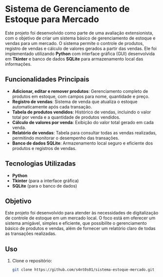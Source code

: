 # Sistema de Gerenciamento de Estoque para Mercado

Este projeto foi desenvolvido como parte de uma avaliação extensionista, com o objetivo de criar um sistema básico de gerenciamento de estoque e vendas para um mercado. O sistema permite o controle de produtos, registro de vendas e cálculo de valores gerados a partir das vendas. Ele foi implementado utilizando **Python** com interface gráfica (GUI) desenvolvida em **Tkinter** e banco de dados **SQLite** para armazenamento local das informações.

## Funcionalidades Principais

- **Adicionar, editar e remover produtos**: Gerenciamento completo de produtos em estoque, com campos para nome, quantidade e preço.
- **Registro de vendas**: Sistema de venda que atualiza o estoque automaticamente após cada transação.
- **Tabela de produtos vendidos**: Histórico de vendas, incluindo o valor total por venda e a quantidade de produtos vendidos.
- **Cálculo de valores por venda**: Exibição do valor total gerado em cada venda.
- **Relatório de vendas**: Tabela para consultar todas as vendas realizadas, permitindo monitorar o desempenho das transações.
- **Banco de dados SQLite**: Armazenamento local seguro e eficiente dos produtos e registros de vendas.

## Tecnologias Utilizadas

- **Python**
- **Tkinter** (para a interface gráfica)
- **SQLite** (para o banco de dados)

## Objetivo

Este projeto foi desenvolvido para atender às necessidades de digitalização de controle de estoque em um mercado local. O foco está em oferecer um sistema amigável, simples e eficiente, que possibilite o gerenciamento básico de produtos e vendas, além de fornecer um relatório claro de todas as transações realizadas.

## Uso

1. Clone o repositório:
   ```bash
   git clone https://github.com/s4nt0s01/sistema-estoque-mercado.git
